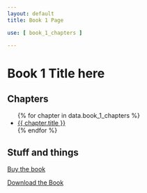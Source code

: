 ```yaml
---
layout: default
title: Book 1 Page

use: [ book_1_chapters ]

---
```


# Book 1 Title here

## Chapters

<ul>
    {% for chapter in data.book_1_chapters %}
        <li><a href="{{ chapter.url }}">{{ chapter.title }}</a></li>
    {% endfor %}
</ul>

## Stuff and things

[Buy the book](/book-1-title/buy/)

[Download the Book](/book-1-title/download/)
